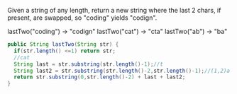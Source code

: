 Given a string of any length, return a new string where the last 2 chars, if present, are swapped, so "coding" yields "codign".

lastTwo("coding") → "codign"
lastTwo("cat") → "cta"
lastTwo("ab") → "ba"



```java
public String lastTwo(String str) {
  if(str.length() <=1) return str;
  //cat
  String last = str.substring(str.length()-1);//t
  String last2 = str.substring(str.length()-2,str.length()-1);//(1,2)a
  return str.substring(0,str.length()-2) + last + last2;
}

```

